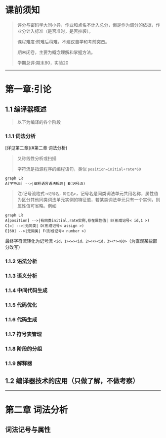 # 课前须知
> 评分与密码学大同小异，作业和点名不计入总分，但是作为调分的依据，作业分计入标准（是否准时，是否抄袭）。
> 
> 课程难度:前难后稍难，不建议自学和考前突击。
> 
> 期末闭卷，主要为概念理解和掌握方法。
> 
> 学期总评:期末80，实验20

- - -
# 第一章:引论
## 1.1 编译器概述
> 以下为编译的各个阶段
### 1.1.1 词法分析
[详见第二章](#第二章 词法分析)
> 又称线性分析或扫描
> 
> 字符流是指源程序的编程语句，类似 `position=initial+rate*60`
```mermaid
graph LR
A[字符流] -->|编程语言语法规则| B(记号流)
```
> 注:记号流格式:`<记号名，属性名>`，记号名是同类词法单元共用名称，属性值为区分其他同类词法单元实例的特征值，若某类词法单元只有一个实例，则属性值可省略。例如
```mermaid
graph LR
A[position] -->|有同类initial,rate实例,存在属性值| B(形成记号< id,1 >)
C[=] -->|无同类| D(形成记号< assign >)
E[60] -->|无同类| F(形成记号< number >)
```
最终字符流转化为记号流 `<id，1><=><id，2><+><id，3><*><60>`（为直观某些部分改写）

### 1.1.2 语法分析
### 1.1.3 语义分析
### 1.1.4 中间代码生成
### 1.1.5 代码优化
### 1.1.6 代码生成
### 1.1.7 符号表管理
### 1.1.8 阶段的分组
### 1.1.9 解释器
## 1.2 编译器技术的应用（只做了解，不做考察）

- - -
# 第二章 词法分析
## 词法记号与属性
###
